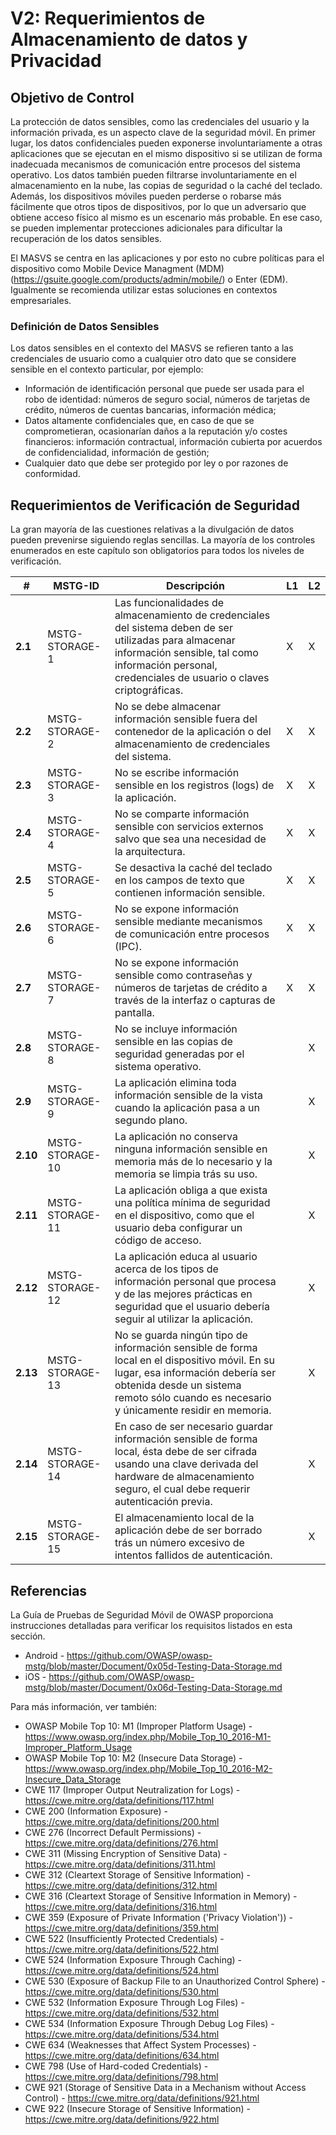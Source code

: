 # V2: Requerimientos de Almacenamiento de datos y Privacidad

## Objetivo de Control

La protección de datos sensibles, como las credenciales del usuario y la información privada, es un aspecto clave de la seguridad móvil. En primer lugar, los datos confidenciales pueden exponerse involuntariamente a otras aplicaciones que se ejecutan en el mismo dispositivo si se utilizan de forma inadecuada mecanismos de comunicación entre procesos del sistema operativo. Los datos también pueden filtrarse involuntariamente en el almacenamiento en la nube, las copias de seguridad o la caché del teclado. Además, los dispositivos móviles pueden perderse o robarse más fácilmente que otros tipos de dispositivos, por lo que un adversario que obtiene acceso físico al mismo es un escenario más probable. En ese caso, se pueden implementar protecciones adicionales para dificultar la recuperación de los datos sensibles.

El MASVS se centra en las aplicaciones y por esto no cubre políticas para el dispositivo como Mobile Device Managment (MDM) (<https://gsuite.google.com/products/admin/mobile/>) o Enter (EDM). Igualmente se recomienda utilizar estas soluciones en contextos empresariales.

### Definición de Datos Sensibles

Los datos sensibles en el contexto del MASVS se refieren tanto a las credenciales de usuario como a cualquier otro dato que se considere sensible en el contexto particular, por ejemplo:

- Información de identificación personal que puede ser usada para el robo de identidad: números de seguro social, números de tarjetas de crédito, números de cuentas bancarias, información médica;
- Datos altamente confidenciales que, en caso de que se comprometieran, ocasionarían daños a la reputación y/o costes financieros: información contractual, información cubierta por acuerdos de confidencialidad, información de gestión;
- Cualquier dato que debe ser protegido por ley o por razones de conformidad.

<div style="page-break-after: always;">
</div>

## Requerimientos de Verificación de Seguridad

La gran mayoría de las cuestiones relativas a la divulgación de datos pueden prevenirse siguiendo reglas sencillas. La mayoría de los controles enumerados en este capítulo son obligatorios para todos los niveles de verificación.

| # | MSTG-ID | Descripción | L1 | L2 |
| -- | -------- | ---------------------- | - | - |
| **2.1** | MSTG-STORAGE-1 | Las funcionalidades de almacenamiento de credenciales del sistema deben de ser utilizadas para almacenar información sensible, tal como información personal, credenciales de usuario o claves criptográficas. | X | X |
| **2.2** | MSTG-STORAGE-2 | No se debe almacenar información sensible fuera del contenedor de la aplicación o del almacenamiento de credenciales del sistema. | X | X |
| **2.3** | MSTG-STORAGE-3 | No se escribe información sensible en los registros (logs) de la aplicación. | X | X |
| **2.4** | MSTG-STORAGE-4 | No se comparte información sensible con servicios externos salvo que sea una necesidad de la arquitectura. | X | X |
| **2.5** | MSTG-STORAGE-5 | Se desactiva la caché del teclado en los campos de texto que contienen información sensible. | X | X |
| **2.6** | MSTG-STORAGE-6 | No se expone información sensible mediante mecanismos de comunicación entre procesos (IPC). | X | X |
| **2.7** | MSTG-STORAGE-7 | No se expone información sensible como contraseñas y números de tarjetas de crédito a través de la interfaz o capturas de pantalla. | X | X |
| **2.8** | MSTG-STORAGE-8 | No se incluye información sensible en las copias de seguridad generadas por el sistema operativo. |   | X |
| **2.9** | MSTG-STORAGE-9 | La aplicación elimina toda información sensible de la vista cuando la aplicación pasa a un segundo plano. |  | X |
| **2.10** | MSTG-STORAGE-10 | La aplicación no conserva ninguna información sensible en memoria más de lo necesario y la memoria se limpia trás su uso. |  | X |
| **2.11** | MSTG-STORAGE-11 | La aplicación obliga a que exista una política mínima de seguridad en el dispositivo, como que el usuario deba configurar un código de acceso. |  | X |
| **2.12** | MSTG-STORAGE-12 | La aplicación educa al usuario acerca de los tipos de información personal que procesa y de las mejores prácticas en seguridad que el usuario debería seguir al utilizar la aplicación. |  | X |
| **2.13** | MSTG-STORAGE-13 | No se guarda ningún tipo de información sensible de forma local en el dispositivo móvil. En su lugar, esa información debería ser obtenida desde un sistema remoto sólo cuando es necesario y únicamente residir en memoria. |  | X |
| **2.14** | MSTG-STORAGE-14 | En caso de ser necesario guardar información sensible de forma local, ésta debe de ser cifrada usando una clave derivada del hardware de almacenamiento seguro, el cual debe requerir autenticación previa. |  | X |
| **2.15** | MSTG-STORAGE-15 | El almacenamiento local de la aplicación debe de ser borrado trás un número excesivo de intentos fallidos de autenticación. |  | X |

<div style="page-break-after: always;">
</div>

## Referencias

La Guía de Pruebas de Seguridad Móvil de OWASP proporciona instrucciones detalladas para verificar los requisitos listados en esta sección.

- Android - <https://github.com/OWASP/owasp-mstg/blob/master/Document/0x05d-Testing-Data-Storage.md>
- iOS - <https://github.com/OWASP/owasp-mstg/blob/master/Document/0x06d-Testing-Data-Storage.md>

Para más información, ver también:

- OWASP Mobile Top 10: M1 (Improper Platform Usage) - <https://www.owasp.org/index.php/Mobile_Top_10_2016-M1-Improper_Platform_Usage>
- OWASP Mobile Top 10: M2 (Insecure Data Storage) - <https://www.owasp.org/index.php/Mobile_Top_10_2016-M2-Insecure_Data_Storage>
- CWE 117 (Improper Output Neutralization for Logs) - <https://cwe.mitre.org/data/definitions/117.html>
- CWE 200 (Information Exposure) - <https://cwe.mitre.org/data/definitions/200.html>
- CWE 276 (Incorrect Default Permissions) - <https://cwe.mitre.org/data/definitions/276.html>
- CWE 311 (Missing Encryption of Sensitive Data) - <https://cwe.mitre.org/data/definitions/311.html>
- CWE 312 (Cleartext Storage of Sensitive Information) - <https://cwe.mitre.org/data/definitions/312.html>
- CWE 316 (Cleartext Storage of Sensitive Information in Memory) - <https://cwe.mitre.org/data/definitions/316.html>
- CWE 359 (Exposure of Private Information ('Privacy Violation')) - <https://cwe.mitre.org/data/definitions/359.html>
- CWE 522 (Insufficiently Protected Credentials) - <https://cwe.mitre.org/data/definitions/522.html>
- CWE 524 (Information Exposure Through Caching) - <https://cwe.mitre.org/data/definitions/524.html>
- CWE 530 (Exposure of Backup File to an Unauthorized Control Sphere) - <https://cwe.mitre.org/data/definitions/530.html>
- CWE 532 (Information Exposure Through Log Files) - <https://cwe.mitre.org/data/definitions/532.html>
- CWE 534 (Information Exposure Through Debug Log Files) - <https://cwe.mitre.org/data/definitions/534.html>
- CWE 634 (Weaknesses that Affect System Processes) - <https://cwe.mitre.org/data/definitions/634.html>
- CWE 798 (Use of Hard-coded Credentials) - <https://cwe.mitre.org/data/definitions/798.html>
- CWE 921 (Storage of Sensitive Data in a Mechanism without Access Control) - <https://cwe.mitre.org/data/definitions/921.html>
- CWE 922 (Insecure Storage of Sensitive Information) - <https://cwe.mitre.org/data/definitions/922.html>
